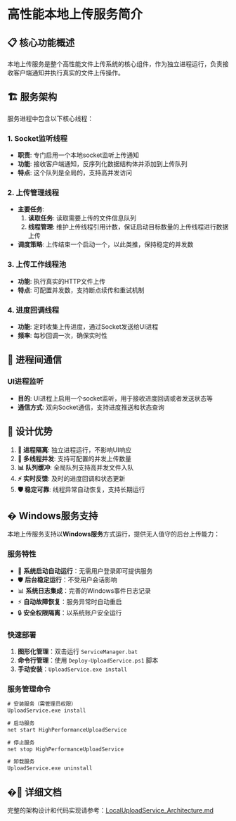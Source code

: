 
# 高性能本地上传服务简介

## 📋 核心功能概述

本地上传服务是整个高性能文件上传系统的核心组件，作为独立进程运行，负责接收客户端通知并执行真实的文件上传操作。

## 🏗️ 服务架构

服务进程中包含以下核心线程：

### 1. Socket监听线程
- **职责**: 专门启用一个本地socket监听上传通知
- **功能**: 接收客户端通知，反序列化数据结构体并添加到上传队列
- **特点**: 这个队列是全局的，支持高并发访问

### 2. 上传管理线程
- **主要任务**:
  1. **读取任务**: 读取需要上传的文件信息队列
  2. **线程管理**: 维护上传线程引用计数，保证启动目标数量的上传线程进行数据上传
- **调度策略**: 上传结束一个启动一个，以此类推，保持稳定的并发数

### 3. 上传工作线程池
- **功能**: 执行真实的HTTP文件上传
- **特点**: 可配置并发数，支持断点续传和重试机制

### 4. 进度回调线程
- **功能**: 定时收集上传进度，通过Socket发送给UI进程
- **频率**: 每秒回调一次，确保实时性

## 🔌 进程间通信

### UI进程监听
- **目的**: UI进程上启用一个socket监听，用于接收进度回调或者发送状态等
- **通信方式**: 双向Socket通信，支持进度推送和状态查询

## 🎯 设计优势

1. **🏢 进程隔离**: 独立进程运行，不影响UI响应
2. **🧵 多线程并发**: 支持可配置的并发上传数量
3. **📊 队列缓冲**: 全局队列支持高并发文件入队
4. **⚡ 实时反馈**: 及时的进度回调和状态更新
5. **🛡️ 稳定可靠**: 线程异常自动恢复，支持长期运行

## �️ Windows服务支持

本地上传服务支持以**Windows服务**方式运行，提供无人值守的后台上传能力：

### 服务特性
- 🔄 **系统启动自动运行**：无需用户登录即可提供服务
- 🛡️ **后台稳定运行**：不受用户会话影响
- 📊 **系统日志集成**：完善的Windows事件日志记录
- ⚡ **自动故障恢复**：服务异常时自动重启
- 🔒 **安全权限隔离**：以系统账户安全运行

### 快速部署
1. **图形化管理**：双击运行 `ServiceManager.bat`
2. **命令行管理**：使用 `Deploy-UploadService.ps1` 脚本
3. **手动安装**：`UploadService.exe install`

### 服务管理命令
```cmd
# 安装服务（需管理员权限）
UploadService.exe install

# 启动服务
net start HighPerformanceUploadService

# 停止服务
net stop HighPerformanceUploadService

# 卸载服务
UploadService.exe uninstall
```

## �📖 详细文档

完整的架构设计和代码实现请参考：[LocalUploadService_Architecture.md](./LocalUploadService_Architecture.md)